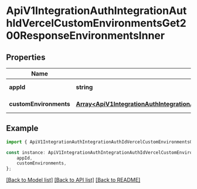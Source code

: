 # ApiV1IntegrationAuthIntegrationAuthIdVercelCustomEnvironmentsGet200ResponseEnvironmentsInner


## Properties

Name | Type | Description | Notes
------------ | ------------- | ------------- | -------------
**appId** | **string** |  | [default to undefined]
**customEnvironments** | [**Array&lt;ApiV1IntegrationAuthIntegrationAuthIdVercelCustomEnvironmentsGet200ResponseEnvironmentsInnerCustomEnvironmentsInner&gt;**](ApiV1IntegrationAuthIntegrationAuthIdVercelCustomEnvironmentsGet200ResponseEnvironmentsInnerCustomEnvironmentsInner.md) |  | [default to undefined]

## Example

```typescript
import { ApiV1IntegrationAuthIntegrationAuthIdVercelCustomEnvironmentsGet200ResponseEnvironmentsInner } from './api';

const instance: ApiV1IntegrationAuthIntegrationAuthIdVercelCustomEnvironmentsGet200ResponseEnvironmentsInner = {
    appId,
    customEnvironments,
};
```

[[Back to Model list]](../README.md#documentation-for-models) [[Back to API list]](../README.md#documentation-for-api-endpoints) [[Back to README]](../README.md)
